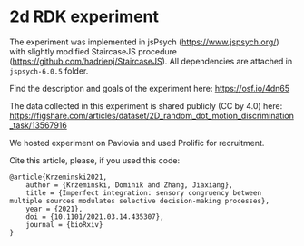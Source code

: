 # 2d RDK experiment

The experiment was implemented in jsPsych (https://www.jspsych.org/) with slightly modified StaircaseJS procedure (https://github.com/hadrienj/StaircaseJS).
All dependencies are attached in `jspsych-6.0.5` folder.

Find the description and goals of the experiment here:
https://osf.io/4dn65

The data collected in this experiment is shared publicly (CC by 4.0) here:
https://figshare.com/articles/dataset/2D_random_dot_motion_discrimination_task/13567916

We hosted experiment on Pavlovia and used Prolific for recruitment.

Cite this article, please, if you used this code:

```
@article{Krzeminski2021,
	author = {Krzeminski, Dominik and Zhang, Jiaxiang},
	title = {Imperfect integration: sensory congruency between multiple sources modulates selective decision-making processes},
	year = {2021},
	doi = {10.1101/2021.03.14.435307},
	journal = {bioRxiv}
}
```

